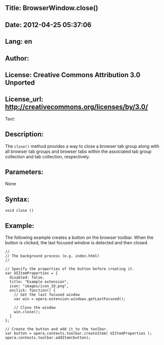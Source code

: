 Title: BrowserWindow.close()
----
Date: 2012-04-25 05:37:06
----
Lang: en
----
Author: 
----
License: Creative Commons Attribution 3.0 Unported
----
License_url: http://creativecommons.org/licenses/by/3.0/
----
Text:

<h2>Description:</h2>

<p>The <code>close()</code> method provides a way to close a browser tab group along with all browser tab groups and browser tabs within the associated tab group collection and tab collection, respectively.</p>

<h2>Parameters:</h2>

<p>None</p>

<h2>Syntax:</h2>

<p><code>void close ()</code></p>

<h2>Example:</h2>

<p>The following example creates a button on the browser toolbar. When the button is clicked, the last focused window is detected and then closed.</p>

<pre><code>//
// The background process (e.g. index.html) 
//

// Specify the properties of the button before creating it.
var UIItemProperties = {
  disabled: false,
  title: &quot;Example extension&quot;,
  icon: &quot;images/icon_18.png&quot;,
  onclick: function() {
    // Get the last focused window
    var win = opera.extension.windows.getLastFocused();
    
    // Close the window
    win.close();
  }
};

// Create the button and add it to the toolbar.
var button = opera.contexts.toolbar.createItem( UIItemProperties );  
opera.contexts.toolbar.addItem(button);</code></pre>

